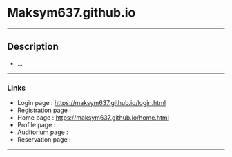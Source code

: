 # Maksym637.github.io
- - -
## Description
* ...
- - - 
### Links
* Login page : https://maksym637.github.io/login.html
* Registration page :
* Home page : https://maksym637.github.io/home.html
* Profile page : 
* Auditorium page :
* Reservation page : 
- - -